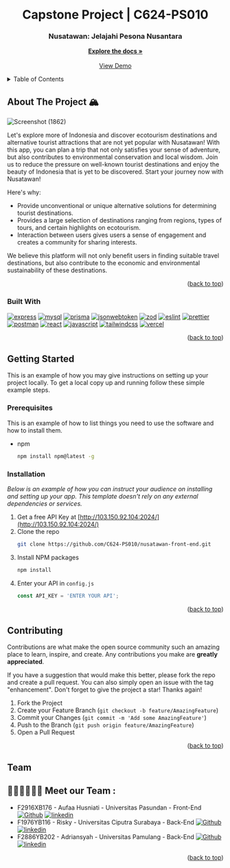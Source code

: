 <h1 align="center">Capstone Project  | C624-PS010</h1>

<!-- PROJECT -->
<h3 align="center">Nusatawan: Jelajahi Pesona Nusantara</h3>

  <p align="center">
    <a href="[https://github.com/github_username/repo_name](https://github.com/orgs/C624-PS010/repositories)"><strong>Explore the docs »</strong></a>
    <br />
    <br />
    <a href="https://github.com/github_username/repo_name">View Demo</a>
  </p>
</div>
    
<!-- TABLE OF CONTENTS -->
<details>
  <summary>Table of Contents</summary>
  <ol>
    <li>
      <a href="#about-the-project">About The Project</a>
      <ul>
        <li><a href="#built-with">Built With</a></li>
      </ul>
    </li>
    <li>
      <a href="#getting-started">Getting Started</a>
      <ul>
        <li><a href="#prerequisites">Prerequisites</a></li>
        <li><a href="#installation">Installation</a></li>
      </ul>
    </li>
    <li><a href="#contributing">Contributing</a></li>
       <li><a href="#team">Contact</a></li>
  </ol>
</details>

<!-- ABOUT THE PROJECT -->
## About The Project 🏔️

![Screenshot (1862)](https://github.com/C624-PS010/.github/assets/79130372/ef073684-f404-406b-8a7b-7a4da402edff)

Let's explore more of Indonesia and discover ecotourism destinations and alternative tourist attractions that are not yet popular with Nusatawan! With this app, you can plan a trip that not only satisfies your sense of adventure, but also contributes to environmental conservation and local wisdom. Join us to reduce the pressure on well-known tourist destinations and enjoy the beauty of Indonesia that is yet to be discovered. Start your journey now with Nusatawan!

Here's why:
* Provide unconventional or unique alternative solutions for determining tourist destinations.
* Provides a large selection of destinations ranging from regions, types of tours, and certain highlights on ecotourism.
* Interaction between users gives users a sense of engagement and creates a community for sharing interests.

We believe this platform will not only benefit users in finding suitable travel destinations, but also contribute to the economic and environmental sustainability of these destinations.

<p align="right">(<a href="#readme-top">back to top</a>)</p>
 
### Built With

[![express](https://img.shields.io/badge/express-1B222E?style=for-the-badge&logo=express&logoColor=white)](https://www.npmjs.com/package/express)
[![mysql](https://img.shields.io/badge/mysql-1B222E?style=for-the-badge&logo=mysql&logoColor=white)](https://www.mysql.com/)
[![prisma](https://img.shields.io/badge/prisma-1B222E?style=for-the-badge&logo=prisma&logoColor=white`)](https://www.prisma.io/)
[![jsonwebtoken](https://img.shields.io/badge/jwt-1B222E?style=for-the-badge&logo=jsonwebtokens&logoColor=white)](https://www.npmjs.com/package/jsonwebtoken)
[![zod](https://img.shields.io/badge/zod-1B222E?style=for-the-badge&logo=zod&logoColor=white)](https://www.npmjs.com/package/zod)
[![eslint](https://img.shields.io/badge/eslint-1B222E?style=for-the-badge&logo=eslint&logoColor=white)](https://www.npmjs.com/package/eslint)
[![prettier](https://img.shields.io/badge/prettier-1B222E?style=for-the-badge&logo=prettier&logoColor=white)](https://www.npmjs.com/package/prettier)
[![postman](https://img.shields.io/badge/postman-1B222E?style=for-the-badge&logo=postman&logoColor=white)](https://www.npmjs.com/package/postman)
[![react](https://img.shields.io/badge/React-20232A?style=for-the-badge&logo=react&logoColor=61DAFB)](https://react.dev/)
[![javascript](https://img.shields.io/badge/JavaScript-323330?style=for-the-badge&logo=javascript&logoColor=F7DF1E)](https://www.javascript.com/)
[![tailwindcss](https://img.shields.io/badge/Tailwind_CSS-38B2AC?style=for-the-badge&logo=tailwind-css&logoColor=white)](https://tailwindcss.com/)
[![vercel](https://img.shields.io/badge/Vercel-000000?style=for-the-badge&logo=vercel&logoColor=white)](https://vercel.com/)

<p align="right">(<a href="#readme-top">back to top</a>)</p>

<!-- GETTING STARTED -->
## Getting Started

This is an example of how you may give instructions on setting up your project locally.
To get a local copy up and running follow these simple example steps.

### Prerequisites

This is an example of how to list things you need to use the software and how to install them.
* npm
  ```sh
  npm install npm@latest -g
  ```

### Installation

_Below is an example of how you can instruct your audience on installing and setting up your app. This template doesn't rely on any external dependencies or services._

1. Get a free API Key at [http://103.150.92.104:2024/](http://103.150.92.104:2024/)
2. Clone the repo
   ```sh
   git clone https://github.com/C624-PS010/nusatawan-front-end.git
   ```
3. Install NPM packages
   ```sh
   npm install
   ```
4. Enter your API in `config.js`
   ```js
   const API_KEY = 'ENTER YOUR API';
   ```

<p align="right">(<a href="#readme-top">back to top</a>)</p>

<!-- CONTRIBUTING -->
## Contributing

Contributions are what make the open source community such an amazing place to learn, inspire, and create. Any contributions you make are **greatly appreciated**.

If you have a suggestion that would make this better, please fork the repo and create a pull request. You can also simply open an issue with the tag "enhancement".
Don't forget to give the project a star! Thanks again!

1. Fork the Project
2. Create your Feature Branch (`git checkout -b feature/AmazingFeature`)
3. Commit your Changes (`git commit -m 'Add some AmazingFeature'`)
4. Push to the Branch (`git push origin feature/AmazingFeature`)
5. Open a Pull Request

<p align="right">(<a href="#readme-top">back to top</a>)</p>

<!-- CONTACT -->
## Team
## 👨‍💻🧑‍💻👩‍💻 Meet our Team : 
* F2916XB176 - Aufaa Husniati - Universitas Pasundan - Front-End
  [![Github](https://img.shields.io/badge/github-black?logo=github&logoColor=white)](https://github.com/aufaahusniati)
  [![linkedin](https://img.shields.io/badge/linkedin-blue?logo=linkedin&logoColor=white)](www.linkedin.com/in/aufaahusniati)
* F1976YB116 - Risky - Universitas Ciputra Surabaya - Back-End
  [![Github](https://img.shields.io/badge/github-black?logo=github&logoColor=white)](https://github.com/Aerossky)
  [![linkedin](https://img.shields.io/badge/linkedin-blue?logo=linkedin&logoColor=white)](https://www.linkedin.com/in/risky-aerossky)
* F2886YB202 - Adriansyah - Universitas Pamulang - Back-End
  [![Github](https://img.shields.io/badge/github-black?logo=github&logoColor=white)](https://github.com/Sekonso)
  [![linkedin](https://img.shields.io/badge/linkedin-blue?logo=linkedin&logoColor=white)](https://www.linkedin.com/in/adriansyah-anca-197270214)
<p align="right">(<a href="#readme-top">back to top</a>)</p>

